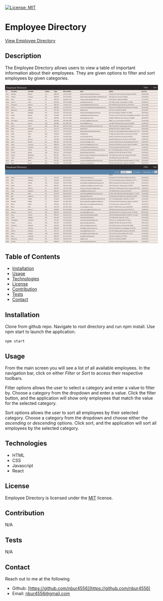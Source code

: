 [![License: MIT](https://img.shields.io/badge/License-MIT-yellow.svg)](https://opensource.org/licenses/MIT)

# Employee Directory

[View Employee Directory]()

## Description

The Employee Directory allows users to view a table of important information about their employees. They are given options to filter and sort employees by given categories.

![First page when application is loaded](./assets/img/landing-page.png)
![Example of employees sorted by name](./assets/img/sorted-page.png)

## Table of Contents

* [Installation](#Installation)
* [Usage](#Usage)
* [Technologies](#Technologies)
* [License](#License)
* [Contribution](#Contribution)
* [Tests](#Tests)
* [Contact](#Contact)

## Installation

Clone from github repo. Navigate to root directory and run npm install. Use npm start to launch the application.

    npm start

## Usage

From the main screen you will see a list of all available employees. In the navigation bar, click on either _Filter_ or _Sort_ to access their respective toolbars.

Filter options allows the user to select a category and enter a value to filter by. Choose a category from the dropdown and enter a value. Click the filter button, and the application will show only employees that match the value for the selected category.

Sort options allows the user to sort all employees by their selected category. Choose a category from the dropdown and choose either the _ascending_ or _descending_ options. Click sort, and the application will sort all employees by the selected category.

## Technologies

* HTML
* CSS
* Javascript
* React

## License

Employee Directory is licensed under the [MIT](https://opensource.org/licenses/MIT) license.

## Contribution

N/A

## Tests

N/A

## Contact

Reach out to me at the following

* Github: [https://github.com/nbur4556](https://github.com/nbur4556)
* Email: nbur4556@gmail.com